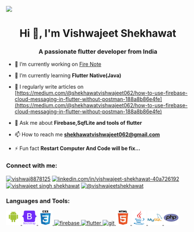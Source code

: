 
<img src="https://www.pixelstalk.net/wp-content/uploads/images5/Goku-4K-HD-Wallpaper-Free-download.jpg"/>


<h1 align="center">Hi 👋, I'm Vishwajeet Shekhawat</h1>
<h3 align="center">A passionate flutter developer from India</h3>

- 🔭 I’m currently working on [Fire Note](https://drive.google.com/file/d/1dmH_gTODPhkQZX6KNKTXg4JOP7VMr5qB/view?usp=share_link)

- 🌱 I’m currently learning **Flutter Native(Java)**

- 📝 I regularly write articles on [https://medium.com/@shekhawatvishwajeet062/how-to-use-firebase-cloud-messaging-in-flutter-without-postman-188a8b86e4fe](https://medium.com/@shekhawatvishwajeet062/how-to-use-firebase-cloud-messaging-in-flutter-without-postman-188a8b86e4fe)

- 💬 Ask me about **Firebase,SqfLite and tools of flutter**

- 📫 How to reach me **shekhawatvishwajeet062@gmail.com**

- ⚡ Fun fact **Restart Computer And Code will be fix...**

<h3 align="left">Connect with me:</h3>
<p align="left">
<a href="https://twitter.com/vishwaj8878125" target="blank"><img align="center" src="https://raw.githubusercontent.com/rahuldkjain/github-profile-readme-generator/master/src/images/icons/Social/twitter.svg" alt="vishwaj8878125" height="30" width="40" /></a>
<a href="https://linkedin.com/in/linkedin.com/in/vishwajeet-shekhawat-40a726192" target="blank"><img align="center" src="https://raw.githubusercontent.com/rahuldkjain/github-profile-readme-generator/master/src/images/icons/Social/linked-in-alt.svg" alt="linkedin.com/in/vishwajeet-shekhawat-40a726192" height="30" width="40" /></a>
<a href="https://stackoverflow.com/users/vishwajeet singh shekhawat" target="blank"><img align="center" src="https://raw.githubusercontent.com/rahuldkjain/github-profile-readme-generator/master/src/images/icons/Social/stack-overflow.svg" alt="vishwajeet singh shekhawat" height="30" width="40" /></a>
<a href="https://medium.com/@vishwajeetshekhawat" target="blank"><img align="center" src="https://raw.githubusercontent.com/rahuldkjain/github-profile-readme-generator/master/src/images/icons/Social/medium.svg" alt="@vishwajeetshekhawat" height="30" width="40" /></a>
</p>

<h3 align="left">Languages and Tools:</h3>
<p align="left"> <a href="https://developer.android.com" target="_blank" rel="noreferrer"> <img src="https://raw.githubusercontent.com/devicons/devicon/master/icons/android/android-original-wordmark.svg" alt="android" width="40" height="40"/> </a> <a href="https://getbootstrap.com" target="_blank" rel="noreferrer"> <img src="https://raw.githubusercontent.com/devicons/devicon/master/icons/bootstrap/bootstrap-plain-wordmark.svg" alt="bootstrap" width="40" height="40"/> </a> <a href="https://www.w3schools.com/css/" target="_blank" rel="noreferrer"> <img src="https://raw.githubusercontent.com/devicons/devicon/master/icons/css3/css3-original-wordmark.svg" alt="css3" width="40" height="40"/> </a> <a href="https://firebase.google.com/" target="_blank" rel="noreferrer"> <img src="https://www.vectorlogo.zone/logos/firebase/firebase-icon.svg" alt="firebase" width="40" height="40"/> </a> <a href="https://flutter.dev" target="_blank" rel="noreferrer"> <img src="https://www.vectorlogo.zone/logos/flutterio/flutterio-icon.svg" alt="flutter" width="40" height="40"/> </a> <a href="https://git-scm.com/" target="_blank" rel="noreferrer"> <img src="https://www.vectorlogo.zone/logos/git-scm/git-scm-icon.svg" alt="git" width="40" height="40"/> </a> <a href="https://www.w3.org/html/" target="_blank" rel="noreferrer"> <img src="https://raw.githubusercontent.com/devicons/devicon/master/icons/html5/html5-original-wordmark.svg" alt="html5" width="40" height="40"/> </a> <a href="https://www.java.com" target="_blank" rel="noreferrer"> <img src="https://raw.githubusercontent.com/devicons/devicon/master/icons/java/java-original.svg" alt="java" width="40" height="40"/> </a> <a href="https://www.mysql.com/" target="_blank" rel="noreferrer"> <img src="https://raw.githubusercontent.com/devicons/devicon/master/icons/mysql/mysql-original-wordmark.svg" alt="mysql" width="40" height="40"/> </a> <a href="https://www.php.net" target="_blank" rel="noreferrer"> <img src="https://raw.githubusercontent.com/devicons/devicon/master/icons/php/php-original.svg" alt="php" width="40" height="40"/> </a> </p>
